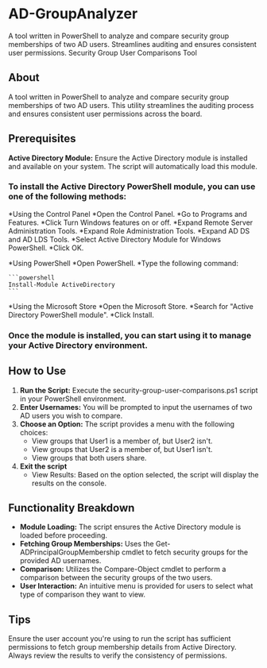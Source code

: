 # AD-GroupAnalyzer
A tool written in PowerShell to analyze and compare security group memberships of two AD users. Streamlines auditing and ensures consistent user permissions.
Security Group User Comparisons Tool

## About
A tool written in PowerShell to analyze and compare security group memberships of two AD users. This utility streamlines the auditing process and ensures consistent user permissions across the board.

## Prerequisites
**Active Directory Module:** Ensure the Active Directory module is installed and available on your system. The script will automatically load this module.

### To install the Active Directory PowerShell module, you can use one of the following methods:
*Using the Control Panel
    *Open the Control Panel.
    *Go to Programs and Features.
    *Click Turn Windows features on or off.
    *Expand Remote Server Administration Tools.
    *Expand Role Administration Tools.
    *Expand AD DS and AD LDS Tools.
    *Select Active Directory Module for Windows PowerShell.
    *Click OK.
    
*Using PowerShell
    *Open PowerShell.
    *Type the following command:
    
    ```powershell
    Install-Module ActiveDirectory
    ```

*Using the Microsoft Store
    *Open the Microsoft Store.
    *Search for "Active Directory PowerShell module".
    *Click Install.
    
### Once the module is installed, you can start using it to manage your Active Directory environment.

## How to Use
1. **Run the Script:** Execute the security-group-user-comparisons.ps1 script in your PowerShell environment.
2. **Enter Usernames:** You will be prompted to input the usernames of two AD users you wish to compare.
3. **Choose an Option:** The script provides a menu with the following choices:
    - View groups that User1 is a member of, but User2 isn't.
    - View groups that User2 is a member of, but User1 isn't.
    - View groups that both users share.
4. **Exit the script**
    - View Results: Based on the option selected, the script will display the results on the console.

## Functionality Breakdown
- **Module Loading:** The script ensures the Active Directory module is loaded before proceeding.
- **Fetching Group Memberships:** Uses the Get-ADPrincipalGroupMembership cmdlet to fetch security groups for the provided AD usernames.
- **Comparison:** Utilizes the Compare-Object cmdlet to perform a comparison between the security groups of the two users.
- **User Interaction:** An intuitive menu is provided for users to select what type of comparison they want to view.

## Tips
Ensure the user account you're using to run the script has sufficient permissions to fetch group membership details from Active Directory.
Always review the results to verify the consistency of permissions.
